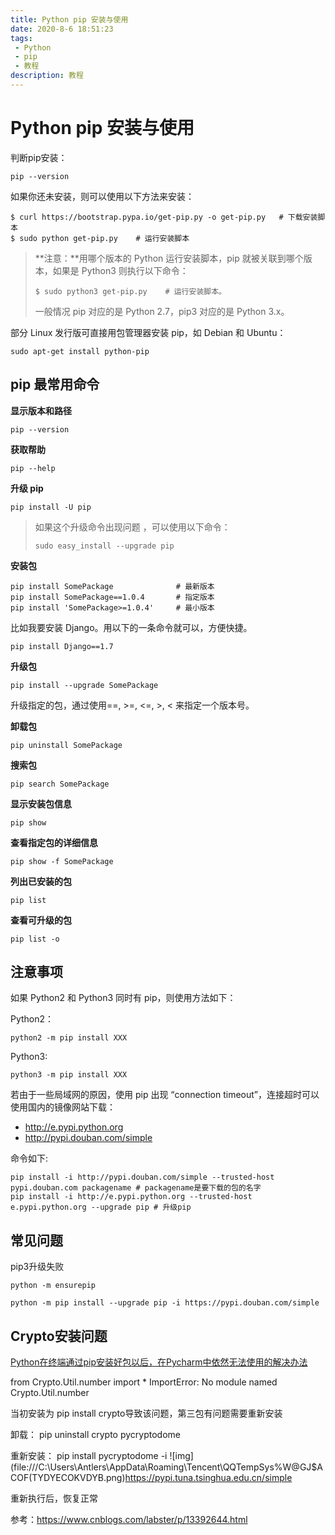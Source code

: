 ```yaml
---
title: Python pip 安装与使用
date: 2020-8-6 18:51:23
tags:
 - Python
 - pip
 - 教程
description: 教程
---
```

# Python pip 安装与使用

判断pip安装：

```
pip --version
```

如果你还未安装，则可以使用以下方法来安装：

```
$ curl https://bootstrap.pypa.io/get-pip.py -o get-pip.py   # 下载安装脚本
$ sudo python get-pip.py    # 运行安装脚本
```

> **注意：**用哪个版本的 Python 运行安装脚本，pip 就被关联到哪个版本，如果是 Python3 则执行以下命令：
>
> ```
> $ sudo python3 get-pip.py    # 运行安装脚本。
> ```
>
> 一般情况 pip 对应的是 Python 2.7，pip3 对应的是 Python 3.x。

部分 Linux 发行版可直接用包管理器安装 pip，如 Debian 和 Ubuntu：

```
sudo apt-get install python-pip
```



## pip 最常用命令

**显示版本和路径**

```
pip --version
```

**获取帮助**

```
pip --help
```

**升级 pip**

```
pip install -U pip
```

> 如果这个升级命令出现问题 ，可以使用以下命令：
>
> ```
> sudo easy_install --upgrade pip
> ```

**安装包**

```
pip install SomePackage              # 最新版本
pip install SomePackage==1.0.4       # 指定版本
pip install 'SomePackage>=1.0.4'     # 最小版本
```

比如我要安装 Django。用以下的一条命令就可以，方便快捷。

```
pip install Django==1.7
```

**升级包**

```
pip install --upgrade SomePackage
```

升级指定的包，通过使用==, >=, <=, >, < 来指定一个版本号。

**卸载包**

```
pip uninstall SomePackage
```

**搜索包**

```
pip search SomePackage
```

**显示安装包信息**

```
pip show 
```

**查看指定包的详细信息**

```
pip show -f SomePackage
```

**列出已安装的包**

```
pip list
```

**查看可升级的包**

```
pip list -o
```



## 注意事项

如果 Python2 和 Python3 同时有 pip，则使用方法如下：

Python2：

```
python2 -m pip install XXX
```

Python3:

```
python3 -m pip install XXX
```

若由于一些局域网的原因，使用 pip 出现 “connection timeout”，连接超时可以使用国内的镜像网站下载：

-  http://e.pypi.python.org
-  http://pypi.douban.com/simple

命令如下:

```
pip install -i http://pypi.douban.com/simple --trusted-host pypi.douban.com packagename # packagename是要下载的包的名字
pip install -i http://e.pypi.python.org --trusted-host e.pypi.python.org --upgrade pip # 升级pip

```



## 常见问题

pip3升级失败

```
python -m ensurepip
```

```
python -m pip install --upgrade pip -i https://pypi.douban.com/simple
```



## Crypto安装问题

[Python在终端通过pip安装好包以后，在Pycharm中依然无法使用的解决办法](https://blog.csdn.net/kouyi5627/article/details/80531442)

 from Crypto.Util.number import *
ImportError: No module named Crypto.Util.number

当初安装为 pip install crypto导致该问题，第三包有问题需要重新安装

卸载： pip uninstall crypto pycryptodome

重新安装： pip install pycryptodome -i ![img](file:///C:\Users\Antlers\AppData\Roaming\Tencent\QQTempSys\%W@GJ$ACOF(TYDYECOKVDYB.png)https://pypi.tuna.tsinghua.edu.cn/simple

重新执行后，恢复正常







参考：https://www.cnblogs.com/labster/p/13392644.html